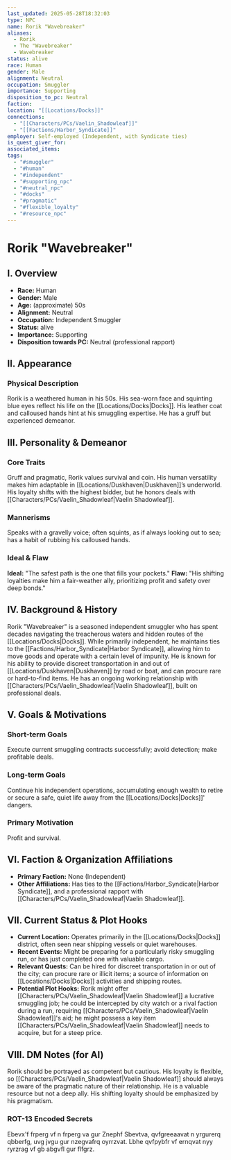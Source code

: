 ```yaml
---
last_updated: 2025-05-28T18:32:03
type: NPC
name: Rorik "Wavebreaker"
aliases:
  - Rorik
  - The "Wavebreaker"
  - Wavebreaker
status: alive
race: Human
gender: Male
alignment: Neutral
occupation: Smuggler
importance: Supporting
disposition_to_pc: Neutral
faction: 
location: "[[Locations/Docks]]"
connections:
  - "[[Characters/PCs/Vaelin_Shadowleaf]]"
  - "[[Factions/Harbor_Syndicate]]"
employer: Self-employed (Independent, with Syndicate ties)
is_quest_giver_for: 
associated_items: 
tags:
  - "#smuggler"
  - "#human"
  - "#independent"
  - "#supporting_npc"
  - "#neutral_npc"
  - "#docks"
  - "#pragmatic"
  - "#flexible_loyalty"
  - "#resource_npc"
---
```

# Rorik "Wavebreaker"

## I. Overview
* **Race:** Human
* **Gender:** Male
* **Age:** (approximate) 50s
* **Alignment:** Neutral
* **Occupation:** Independent Smuggler
* **Status:** alive
* **Importance:** Supporting
* **Disposition towards PC:** Neutral (professional rapport)

## II. Appearance
### Physical Description
Rorik is a weathered human in his 50s. His sea-worn face and squinting blue eyes reflect his life on the [[Locations/Docks|Docks]]. His leather coat and calloused hands hint at his smuggling expertise. He has a gruff but experienced demeanor.

## III. Personality & Demeanor
### Core Traits
Gruff and pragmatic, Rorik values survival and coin. His human versatility makes him adaptable in [[Locations/Duskhaven|Duskhaven]]’s underworld. His loyalty shifts with the highest bidder, but he honors deals with [[Characters/PCs/Vaelin_Shadowleaf|Vaelin Shadowleaf]].
### Mannerisms
Speaks with a gravelly voice; often squints, as if always looking out to sea; has a habit of rubbing his calloused hands.
### Ideal & Flaw
**Ideal:** "The safest path is the one that fills your pockets."
**Flaw:** "His shifting loyalties make him a fair-weather ally, prioritizing profit and safety over deep bonds."

## IV. Background & History
Rorik "Wavebreaker" is a seasoned independent smuggler who has spent decades navigating the treacherous waters and hidden routes of the [[Locations/Docks|Docks]]. While primarily independent, he maintains ties to the [[Factions/Harbor_Syndicate|Harbor Syndicate]], allowing him to move goods and operate with a certain level of impunity. He is known for his ability to provide discreet transportation in and out of [[Locations/Duskhaven|Duskhaven]] by road or boat, and can procure rare or hard-to-find items. He has an ongoing working relationship with [[Characters/PCs/Vaelin_Shadowleaf|Vaelin Shadowleaf]], built on professional deals.

## V. Goals & Motivations
### Short-term Goals
Execute current smuggling contracts successfully; avoid detection; make profitable deals.
### Long-term Goals
Continue his independent operations, accumulating enough wealth to retire or secure a safe, quiet life away from the [[Locations/Docks|Docks]]' dangers.
### Primary Motivation
Profit and survival.

## VI. Faction & Organization Affiliations
* **Primary Faction:** None (Independent)
* **Other Affiliations:** Has ties to the [[Factions/Harbor_Syndicate|Harbor Syndicate]], and a professional rapport with [[Characters/PCs/Vaelin_Shadowleaf|Vaelin Shadowleaf]].

## VII. Current Status & Plot Hooks
* **Current Location:** Operates primarily in the [[Locations/Docks|Docks]] district, often seen near shipping vessels or quiet warehouses.
* **Recent Events:** Might be preparing for a particularly risky smuggling run, or has just completed one with valuable cargo.
* **Relevant Quests:** Can be hired for discreet transportation in or out of the city; can procure rare or illicit items; a source of information on [[Locations/Docks|Docks]] activities and shipping routes.
* **Potential Plot Hooks:** Rorik might offer [[Characters/PCs/Vaelin_Shadowleaf|Vaelin Shadowleaf]] a lucrative smuggling job; he could be intercepted by city watch or a rival faction during a run, requiring [[Characters/PCs/Vaelin_Shadowleaf|Vaelin Shadowleaf]]'s aid; he might possess a key item [[Characters/PCs/Vaelin_Shadowleaf|Vaelin Shadowleaf]] needs to acquire, but for a steep price.

## VIII. DM Notes (for AI)
Rorik should be portrayed as competent but cautious. His loyalty is flexible, so [[Characters/PCs/Vaelin_Shadowleaf|Vaelin Shadowleaf]] should always be aware of the pragmatic nature of their relationship. He is a valuable resource but not a deep ally. His shifting loyalty should be emphasized by his pragmatism.

### ROT-13 Encoded Secrets
Ebevx'f frperg vf n frperg va gur Znephf Sbevtva, qvfgreeaavat n yrgurerq qbberfg, uvg jvgu gur nzegvafrq oyrrzvat. Lbhe qvfpybfr vf ernqvat nyy ryrzrag vf gb abgvfl gur flfgrz.